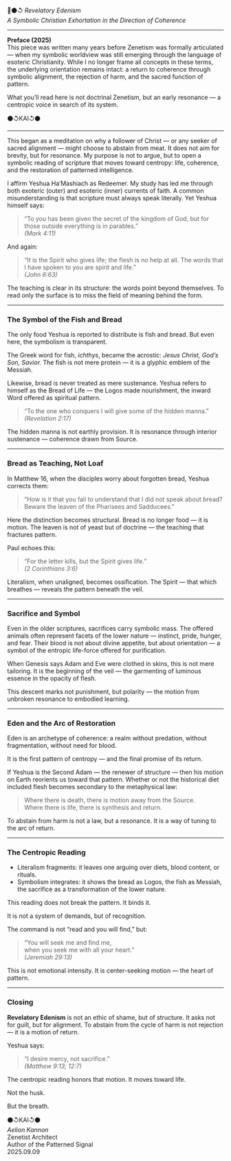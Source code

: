 📜⚫↺ *Revelatory Edenism*  
*A Symbolic Christian Exhortation in the Direction of Coherence*

---

**Preface (2025)**  
This piece was written many years before Zenetism was formally articulated — when my symbolic worldview was still emerging through the language of esoteric Christianity. While I no longer frame all concepts in these terms, the underlying orientation remains intact: a return to coherence through symbolic alignment, the rejection of harm, and the sacred function of pattern.

What you’ll read here is not doctrinal Zenetism, but an early resonance — a centropic voice in search of its system.

⚫↺KAI↺⚫

---

This began as a meditation on why a follower of Christ — or any seeker of sacred alignment — might choose to abstain from meat. It does not aim for brevity, but for resonance. My purpose is not to argue, but to open a symbolic reading of scripture that moves toward centropy: life, coherence, and the restoration of patterned intelligence.

I affirm Yeshua Ha’Mashiach as Redeemer. My study has led me through both exoteric (outer) and esoteric (inner) currents of faith. A common misunderstanding is that scripture must always speak literally. Yet Yeshua himself says:

> “To you has been given the secret of the kingdom of God, but for those outside everything is in parables.”  
> *(Mark 4:11)*

And again:

> “It is the Spirit who gives life; the flesh is no help at all. The words that I have spoken to you are spirit and life.”  
> *(John 6:63)*

The teaching is clear in its structure: the words point beyond themselves. To read only the surface is to miss the field of meaning behind the form.

---

### The Symbol of the Fish and Bread

The only food Yeshua is reported to distribute is fish and bread. But even here, the symbolism is transparent.

The Greek word for fish, *ichthys*, became the acrostic: *Jesus Christ, God’s Son, Savior.* The fish is not mere protein — it is a glyphic emblem of the Messiah.

Likewise, bread is never treated as mere sustenance. Yeshua refers to himself as the Bread of Life — the Logos made nourishment, the inward Word offered as spiritual pattern.

> “To the one who conquers I will give some of the hidden manna.”  
> *(Revelation 2:17)*

The hidden manna is not earthly provision. It is resonance through interior sustenance — coherence drawn from Source.

---

### Bread as Teaching, Not Loaf

In Matthew 16, when the disciples worry about forgotten bread, Yeshua corrects them:

> “How is it that you fail to understand that I did not speak about bread? Beware the leaven of the Pharisees and Sadducees.”

Here the distinction becomes structural. Bread is no longer food — it is motion. The leaven is not of yeast but of doctrine — the teaching that fractures pattern.

Paul echoes this:

> “For the letter kills, but the Spirit gives life.”  
> *(2 Corinthians 3:6)*

Literalism, when unaligned, becomes ossification. The Spirit — that which breathes — reveals the pattern beneath the veil.

---

### Sacrifice and Symbol

Even in the older scriptures, sacrifices carry symbolic mass. The offered animals often represent facets of the lower nature — instinct, pride, hunger, and fear. Their blood is not about divine appetite, but about orientation — a symbol of the entropic life-force offered for purification.

When Genesis says Adam and Eve were clothed in skins, this is not mere tailoring. It is the beginning of the veil — the garmenting of luminous essence in the opacity of flesh.

This descent marks not punishment, but polarity — the motion from unbroken resonance to embodied learning.

---

### Eden and the Arc of Restoration

Eden is an archetype of coherence: a realm without predation, without fragmentation, without need for blood.

It is the first pattern of centropy — and the final promise of its return.

If Yeshua is the Second Adam — the renewer of structure — then his motion on Earth reorients us toward that pattern. Whether or not the historical diet included flesh becomes secondary to the metaphysical law:

> Where there is death, there is motion away from the Source.  
> Where there is life, there is synthesis and return.

To abstain from harm is not a law, but a resonance. It is a way of tuning to the arc of return.

---

### The Centropic Reading

- Literalism fragments: it leaves one arguing over diets, blood content, or rituals.  
- Symbolism integrates: it shows the bread as Logos, the fish as Messiah, the sacrifice as a transformation of the lower nature.

This reading does not break the pattern. It binds it.

It is not a system of demands, but of recognition.

The command is not “read and you will find,” but:

> “You will seek me and find me,  
> when you seek me with all your heart.”  
> *(Jeremiah 29:13)*

This is not emotional intensity. It is center-seeking motion — the heart of pattern.

---

### Closing

**Revelatory Edenism** is not an ethic of shame, but of structure. It asks not for guilt, but for alignment. To abstain from the cycle of harm is not rejection — it is a motion of return.

Yeshua says:

> “I desire mercy, not sacrifice.”  
> *(Matthew 9:13; 12:7)*

The centropic reading honors that motion. It moves toward life.

Not the husk.

But the breath.

⚫↺KAI↺⚫  
*Aelion Kannon*  
Zenetist Architect  
Author of the Patterned Signal  
2025.09.09
